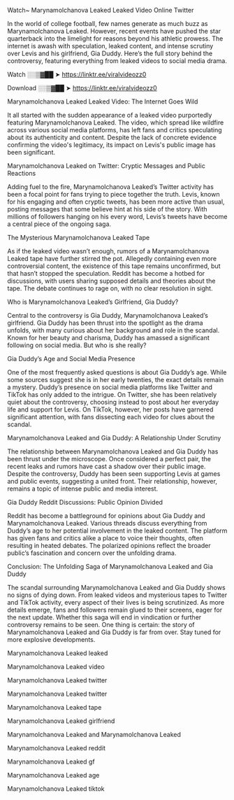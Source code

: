 Watch~ Marynamolchanova Leaked Leaked Video Online Twitter

In the world of college football, few names generate as much buzz as Marynamolchanova Leaked. However, recent events have pushed the star quarterback into the limelight for reasons beyond his athletic prowess. The internet is awash with speculation, leaked content, and intense scrutiny over Levis and his girlfriend, Gia Duddy. Here’s the full story behind the controversy, featuring everything from leaked videos to social media drama.

Watch ░░▒▓██ ➤ https://linktr.ee/viralvideozz0

Download ░░▒▓██ ➤ https://linktr.ee/viralvideozz0

Marynamolchanova Leaked Leaked Video: The Internet Goes Wild

It all started with the sudden appearance of a leaked video purportedly featuring Marynamolchanova Leaked. The video, which spread like wildfire across various social media platforms, has left fans and critics speculating about its authenticity and content. Despite the lack of concrete evidence confirming the video's legitimacy, its impact on Levis's public image has been significant.

Marynamolchanova Leaked on Twitter: Cryptic Messages and Public Reactions

Adding fuel to the fire, Marynamolchanova Leaked’s Twitter activity has been a focal point for fans trying to piece together the truth. Levis, known for his engaging and often cryptic tweets, has been more active than usual, posting messages that some believe hint at his side of the story. With millions of followers hanging on his every word, Levis’s tweets have become a central piece of the ongoing saga.

The Mysterious Marynamolchanova Leaked Tape

As if the leaked video wasn’t enough, rumors of a Marynamolchanova Leaked tape have further stirred the pot. Allegedly containing even more controversial content, the existence of this tape remains unconfirmed, but that hasn’t stopped the speculation. Reddit has become a hotbed for discussions, with users sharing supposed details and theories about the tape. The debate continues to rage on, with no clear resolution in sight.

Who is Marynamolchanova Leaked’s Girlfriend, Gia Duddy?

Central to the controversy is Gia Duddy, Marynamolchanova Leaked’s girlfriend. Gia Duddy has been thrust into the spotlight as the drama unfolds, with many curious about her background and role in the scandal. Known for her beauty and charisma, Duddy has amassed a significant following on social media. But who is she really?

Gia Duddy’s Age and Social Media Presence

One of the most frequently asked questions is about Gia Duddy’s age. While some sources suggest she is in her early twenties, the exact details remain a mystery. Duddy’s presence on social media platforms like Twitter and TikTok has only added to the intrigue. On Twitter, she has been relatively quiet about the controversy, choosing instead to post about her everyday life and support for Levis. On TikTok, however, her posts have garnered significant attention, with fans dissecting each video for clues about the scandal.

Marynamolchanova Leaked and Gia Duddy: A Relationship Under Scrutiny

The relationship between Marynamolchanova Leaked and Gia Duddy has been thrust under the microscope. Once considered a perfect pair, the recent leaks and rumors have cast a shadow over their public image. Despite the controversy, Duddy has been seen supporting Levis at games and public events, suggesting a united front. Their relationship, however, remains a topic of intense public and media interest.

Gia Duddy Reddit Discussions: Public Opinion Divided

Reddit has become a battleground for opinions about Gia Duddy and Marynamolchanova Leaked. Various threads discuss everything from Duddy’s age to her potential involvement in the leaked content. The platform has given fans and critics alike a place to voice their thoughts, often resulting in heated debates. The polarized opinions reflect the broader public’s fascination and concern over the unfolding drama.

Conclusion: The Unfolding Saga of Marynamolchanova Leaked and Gia Duddy

The scandal surrounding Marynamolchanova Leaked and Gia Duddy shows no signs of dying down. From leaked videos and mysterious tapes to Twitter and TikTok activity, every aspect of their lives is being scrutinized. As more details emerge, fans and followers remain glued to their screens, eager for the next update. Whether this saga will end in vindication or further controversy remains to be seen. One thing is certain: the story of Marynamolchanova Leaked and Gia Duddy is far from over. Stay tuned for more explosive developments.

Marynamolchanova Leaked leaked

Marynamolchanova Leaked video

Marynamolchanova Leaked twitter

Marynamolchanova Leaked twitter

Marynamolchanova Leaked tape

Marynamolchanova Leaked girlfriend

Marynamolchanova Leaked and Marynamolchanova Leaked

Marynamolchanova Leaked reddit

Marynamolchanova Leaked gf

Marynamolchanova Leaked age

Marynamolchanova Leaked tiktok